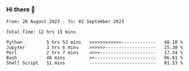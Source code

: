 ### Hi there 👋

<!--
**ututono/ututono** is a ✨ _special_ ✨ repository because its `README.md` (this file) appears on your GitHub profile.

Here are some ideas to get you started:

- 🔭 I’m currently working on ...
- 🌱 I’m currently learning ...
- 👯 I’m looking to collaborate on ...
- 🤔 I’m looking for help with ...
- 💬 Ask me about ...
- 📫 How to reach me: ...
- 😄 Pronouns: ...
- ⚡ Fun fact: ...
-->



<!--START_SECTION:waka-->

```text
From: 26 August 2023 - To: 02 September 2023

Total Time: 12 hrs 15 mins

Python         5 hrs 53 mins   >>>>>>>>>>>>-------------   48.10 %
Jupyter        3 hrs 6 mins    >>>>>>-------------------   25.30 %
Perl           2 hrs 7 mins    >>>>---------------------   17.34 %
Bash           48 mins         >>-----------------------   06.61 %
Shell Script   11 mins         -------------------------   01.53 %
```

<!--END_SECTION:waka-->
